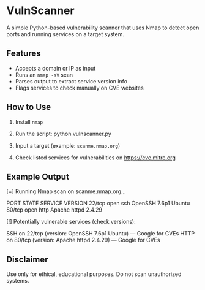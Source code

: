 # VulnScanner

A simple Python-based vulnerability scanner that uses Nmap to detect open ports and running services on a target system.

## Features
- Accepts a domain or IP as input
- Runs an `nmap -sV` scan
- Parses output to extract service version info
- Flags services to check manually on CVE websites

## How to Use
1. Install `nmap`
2. Run the script:
python vulnscanner.py

3. Input a target (example: `scanme.nmap.org`)
4. Check listed services for vulnerabilities on https://cve.mitre.org

## Example Output
[+] Running Nmap scan on scanme.nmap.org...

PORT STATE SERVICE VERSION
22/tcp open ssh OpenSSH 7.6p1 Ubuntu
80/tcp open http Apache httpd 2.4.29

[!] Potentially vulnerable services (check versions):

SSH on 22/tcp (version: OpenSSH 7.6p1 Ubuntu) — Google for CVEs
HTTP on 80/tcp (version: Apache httpd 2.4.29) — Google for CVEs

## Disclaimer
Use only for ethical, educational purposes. Do not scan unauthorized systems.